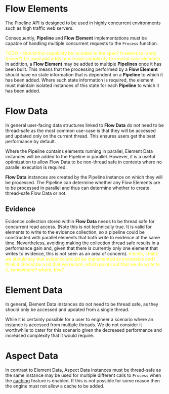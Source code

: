 # Flow Elements

The Pipeline API is designed to be used in highly concurrent environments 
such as high traffic web servers.

Consequently, **Pipeline** and **Flow Element** implementations must be 
capable of handling multiple concurrent requests to the `Process` function.

<span style="color:yellow">TODO - should this capability be included in the spec? It seems to rarely (never?) be used
and adds non-trivial complexity to several core elements.</span>
In addition, a **Flow Element** may be added to multiple **Pipelines** once it 
has been built. This means that the processing performed by a **Flow Element** 
should have no state information that is dependent on a **Pipeline** to which it has been added.
Where such state information is required, the element must maintain isolated instances 
of this state for each **Pipeline** to which it has been added.

# Flow Data

In general user-facing data structures linked to **Flow Data** do not need to be 
thread-safe as the most common use-case is that they will be accessed and 
updated only on the current thread.
This ensures users get the best performance by default.

Where the Pipeline contains elements running in parallel, Element Data instances 
will be added to the Pipeline in parallel. However, it is a useful optimization
to allow Flow Data to be non-thread safe in contexts where no parallel execution 
is required.

**Flow Data** instances are created by the Pipeline instance on which they 
will be processed. The Pipeline can determine whether any Flow Elements are
to be processed in parallel and thus can determine whether to create thread-safe 
Flow Data or not.

## Evidence

Evidence collection stored within **Flow Data** needs to be thread safe for
concurrent read access. (Note 
this is not technically true. It is valid for elements to write to the evidence 
collection, so a pipeline could be constructed with parallel elements that both 
write to evidence at the same time. Nevertheless, avoiding making the collection 
thread safe results in a performance gain and, given that there is currently only 
one element that writes to evidence, this is not seen as an area of concern).
<span style="color:yellow">hmmm, I think we should say that evidence should
be implemented as immutable and I think it should be a nit that we record,
which points out that we do write to it, somewhere? where, btw?
</span>

# Element Data

In general, Element Data instances do not need to be thread safe, as they
should only be accessed and updated from a single thread.

While it is certainly possible for a user to engineer a scenario where an 
instance is accessed from multiple threads. We do not consider it worthwhile 
to cater for this scenario given the decreased performance and increased
complexity that it would require.

# Aspect Data

In contrast to Element Data, Aspect Data instances must be thread-safe as the 
same instance may be used for multiple different calls to `Process` when
the [caching](caching.md) feature is enabled.
If this is not possible for some reason then the engine must not allow a cache 
to be added.
